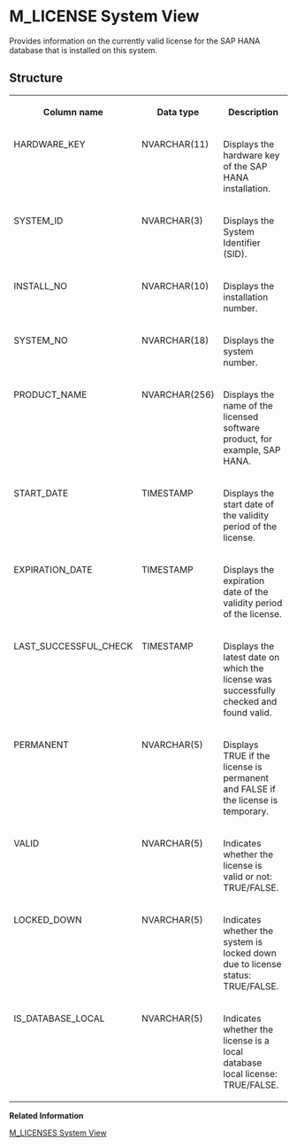 <!-- loio20b20073751910149fcad0b73c80193f -->

# M\_LICENSE System View

Provides information on the currently valid license for the SAP HANA database that is installed on this system.



<a name="loio20b20073751910149fcad0b73c80193f___m__l_i_c_e_n_s_e_1struct_M_LICENSE"/>

## Structure


<table>
<tr>
<th valign="top">

Column name



</th>
<th valign="top">

Data type



</th>
<th valign="top">

Description



</th>
</tr>
<tr>
<td valign="top">

HARDWARE\_KEY



</td>
<td valign="top">

NVARCHAR\(11\)



</td>
<td valign="top">

Displays the hardware key of the SAP HANA installation.



</td>
</tr>
<tr>
<td valign="top">

SYSTEM\_ID



</td>
<td valign="top">

NVARCHAR\(3\)



</td>
<td valign="top">

Displays the System Identifier \(SID\).



</td>
</tr>
<tr>
<td valign="top">

INSTALL\_NO



</td>
<td valign="top">

NVARCHAR\(10\)



</td>
<td valign="top">

Displays the installation number.



</td>
</tr>
<tr>
<td valign="top">

SYSTEM\_NO



</td>
<td valign="top">

NVARCHAR\(18\)



</td>
<td valign="top">

Displays the system number.



</td>
</tr>
<tr>
<td valign="top">

PRODUCT\_NAME



</td>
<td valign="top">

NVARCHAR\(256\)



</td>
<td valign="top">

Displays the name of the licensed software product, for example, SAP HANA.



</td>
</tr>
<tr>
<td valign="top">

START\_DATE



</td>
<td valign="top">

TIMESTAMP



</td>
<td valign="top">

Displays the start date of the validity period of the license.



</td>
</tr>
<tr>
<td valign="top">

EXPIRATION\_DATE



</td>
<td valign="top">

TIMESTAMP



</td>
<td valign="top">

Displays the expiration date of the validity period of the license.



</td>
</tr>
<tr>
<td valign="top">

LAST\_SUCCESSFUL\_CHECK



</td>
<td valign="top">

TIMESTAMP



</td>
<td valign="top">

Displays the latest date on which the license was successfully checked and found valid.



</td>
</tr>
<tr>
<td valign="top">

PERMANENT



</td>
<td valign="top">

NVARCHAR\(5\)



</td>
<td valign="top">

Displays TRUE if the license is permanent and FALSE if the license is temporary.



</td>
</tr>
<tr>
<td valign="top">

VALID



</td>
<td valign="top">

NVARCHAR\(5\)



</td>
<td valign="top">

Indicates whether the license is valid or not: TRUE/FALSE.



</td>
</tr>
<tr>
<td valign="top">

LOCKED\_DOWN



</td>
<td valign="top">

NVARCHAR\(5\)



</td>
<td valign="top">

Indicates whether the system is locked down due to license status: TRUE/FALSE.



</td>
</tr>
<tr>
<td valign="top">

IS\_DATABASE\_LOCAL



</td>
<td valign="top">

NVARCHAR\(5\)



</td>
<td valign="top">

Indicates whether the license is a local database local license: TRUE/FALSE.



</td>
</tr>
</table>

**Related Information**  


[M\_LICENSES System View](m-licenses-system-view-1d7e7f5.md "Provides information on all of the licenses (if any) that are installed on this system.")

